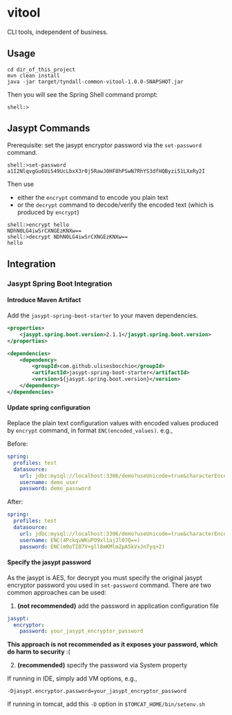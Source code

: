 # vitool

CLI tools, independent of business.

## Usage

```
cd dir_of_this_project
mvn clean install
java -jar target/tyndall-common-vitool-1.0.0-SNAPSHOT.jar
```

Then you will see the Spring Shell command prompt:
```
shell:>
```

## Jasypt Commands

Prerequisite: set the jasypt encryptor password via the `set-password` command.

```
shell:>set-password a1I2NlqvgGu6UiS49UcLbxX3r0j5RawJ0HF8hPSwN7RhYS3dfHQByzi51LXxRy2I
```

Then use
- either the `encrypt` command to encode you plain text
- or the `decrypt` command to decode/verify the encoded text (which is produced by `encrypt`)

```
shell:>encrypt hello
NDhN0LG4iwSrCXNGEzKNXw==
shell:>decrypt NDhN0LG4iwSrCXNGEzKNXw==
hello
```

## Integration

### Jasypt Spring Boot Integration

#### Introduce Maven Artifact

Add the `jasypt-spring-boot-starter` to your maven dependencies.

```xml
<properties>
    <jasypt.spring.boot.version>2.1.1</jasypt.spring.boot.version>
</properties>

<dependencies>
    <dependency>
        <groupId>com.github.ulisesbocchio</groupId>
        <artifactId>jasypt-spring-boot-starter</artifactId>
        <version>${jasypt.spring.boot.version}</version>
    </dependency>
</dependencies>
```

#### Update spring configuration

Replace the plain text configuration values with encoded values produced by `encrypt` command, in format `ENC(encoded_values)`. e.g.,

Before:
```yaml
spring:
  profiles: test
  datasource:
    url: jdbc:mysql://localhost:3306/demo?useUnicode=true&characterEncoding=utf-8&useSSL=false&serverTimezone=Asia/Shanghai
    username: demo_user
    password: demo_password
```

After:
```yaml
spring:
  profiles: test
  datasource:
    url: jdbc:mysql://localhost:3306/demo?useUnicode=true&characterEncoding=utf-8&useSSL=false&serverTimezone=Asia/Shanghai
    username: ENC(4PckqvWKuPO9xl1ajJl07Q==)
    password: ENC(m9oTI07V+gll8mKMlmZpA5kVxJnTyq+2)
```


#### Specify the jasypt password

As the jasypt is AES, for decrypt you must specify the original jasypt encryptor password you used in `set-password` command. There are two common approaches can be used:

1. **(not recommended)** add the password in application configuration file

```yaml
jasypt:
  encryptor:
    password: your_jasypt_encryptor_password
```

**This approach is not recommended as it exposes your password, which do harm to security** :(

2. **(recommended)** specify the password via System property

If running in IDE, simply add VM options, e.g.,
```
-Djasypt.encryptor.password=your_jasypt_encryptor_password
```

If running in tomcat, add this `-D` option in `$TOMCAT_HOME/bin/setenv.sh`
